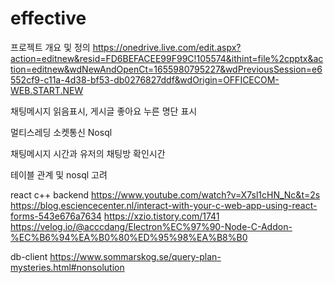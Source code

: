 # effective
프로젝트 개요 및 정의
https://onedrive.live.com/edit.aspx?action=editnew&resid=FD6BEFACEE99F99C!105574&ithint=file%2cpptx&action=editnew&wdNewAndOpenCt=1655980795227&wdPreviousSession=e6552cf9-c11a-4d38-bf53-db0276827ddf&wdOrigin=OFFICECOM-WEB.START.NEW

채팅메시지 읽음표시, 게시글 좋아요 누른 명단 표시

멀티스레딩
소켓통신
Nosql


채팅메시지 시간과
유저의 채팅방 확인시간

테이블 관계 및 nosql 고려


react c++ backend
https://www.youtube.com/watch?v=X7sl1cHN_Nc&t=2s
https://blog.esciencecenter.nl/interact-with-your-c-web-app-using-react-forms-543e676a7634
https://xzio.tistory.com/1741
https://velog.io/@acccdang/Electron%EC%97%90-Node-C-Addon-%EC%B6%94%EA%B0%80%ED%95%98%EA%B8%B0

db-client
https://www.sommarskog.se/query-plan-mysteries.html#nonsolution
